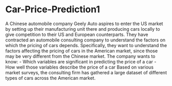 # Car-Price-Prediction1
A Chinese automobile company Geely Auto aspires to enter the US market by setting up their manufacturing unit there and producing cars locally to give competition to their US and European counterparts.  They have contracted an automobile consulting company to understand the factors on which the pricing of cars depends. Specifically, they want to understand the factors affecting the pricing of cars in the American market, since those may be very different from the Chinese market. The company wants to know:  - Which variables are significant in predicting the price of a car - How well those variables describe the price of a car  Based on various market surveys, the consulting firm has gathered a large dataset of different types of cars across the American market.
